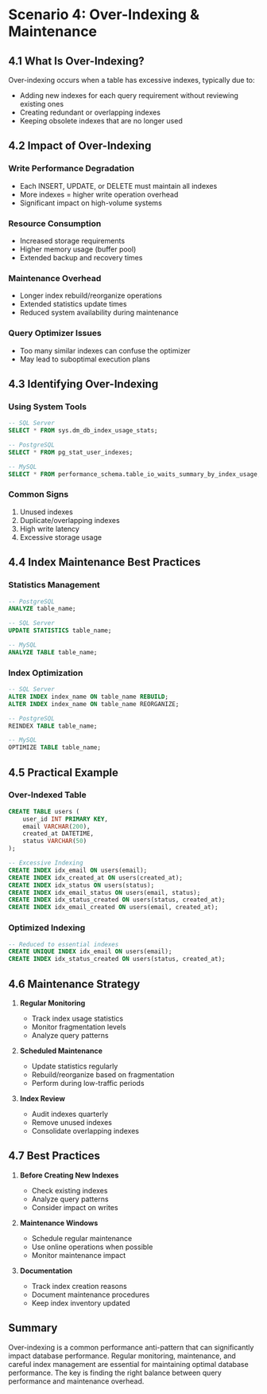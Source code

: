# Scenario 4: Over-Indexing & Maintenance

## 4.1 What Is Over-Indexing?

Over-indexing occurs when a table has excessive indexes, typically due to:
- Adding new indexes for each query requirement without reviewing existing ones
- Creating redundant or overlapping indexes
- Keeping obsolete indexes that are no longer used

## 4.2 Impact of Over-Indexing

### Write Performance Degradation
- Each INSERT, UPDATE, or DELETE must maintain all indexes
- More indexes = higher write operation overhead
- Significant impact on high-volume systems

### Resource Consumption
- Increased storage requirements
- Higher memory usage (buffer pool)
- Extended backup and recovery times

### Maintenance Overhead
- Longer index rebuild/reorganize operations
- Extended statistics update times
- Reduced system availability during maintenance

### Query Optimizer Issues
- Too many similar indexes can confuse the optimizer
- May lead to suboptimal execution plans

## 4.3 Identifying Over-Indexing

### Using System Tools
```sql
-- SQL Server
SELECT * FROM sys.dm_db_index_usage_stats;

-- PostgreSQL
SELECT * FROM pg_stat_user_indexes;

-- MySQL
SELECT * FROM performance_schema.table_io_waits_summary_by_index_usage;
```

### Common Signs
1. Unused indexes
2. Duplicate/overlapping indexes
3. High write latency
4. Excessive storage usage

## 4.4 Index Maintenance Best Practices

### Statistics Management
```sql
-- PostgreSQL
ANALYZE table_name;

-- SQL Server
UPDATE STATISTICS table_name;

-- MySQL
ANALYZE TABLE table_name;
```

### Index Optimization
```sql
-- SQL Server
ALTER INDEX index_name ON table_name REBUILD;
ALTER INDEX index_name ON table_name REORGANIZE;

-- PostgreSQL
REINDEX TABLE table_name;

-- MySQL
OPTIMIZE TABLE table_name;
```

## 4.5 Practical Example

### Over-Indexed Table
```sql
CREATE TABLE users (
    user_id INT PRIMARY KEY,
    email VARCHAR(200),
    created_at DATETIME,
    status VARCHAR(50)
);

-- Excessive Indexing
CREATE INDEX idx_email ON users(email);
CREATE INDEX idx_created_at ON users(created_at);
CREATE INDEX idx_status ON users(status);
CREATE INDEX idx_email_status ON users(email, status);
CREATE INDEX idx_status_created ON users(status, created_at);
CREATE INDEX idx_email_created ON users(email, created_at);
```

### Optimized Indexing
```sql
-- Reduced to essential indexes
CREATE UNIQUE INDEX idx_email ON users(email);
CREATE INDEX idx_status_created ON users(status, created_at);
```

## 4.6 Maintenance Strategy

1. **Regular Monitoring**
   - Track index usage statistics
   - Monitor fragmentation levels
   - Analyze query patterns

2. **Scheduled Maintenance**
   - Update statistics regularly
   - Rebuild/reorganize based on fragmentation
   - Perform during low-traffic periods

3. **Index Review**
   - Audit indexes quarterly
   - Remove unused indexes
   - Consolidate overlapping indexes

## 4.7 Best Practices

1. **Before Creating New Indexes**
   - Check existing indexes
   - Analyze query patterns
   - Consider impact on writes

2. **Maintenance Windows**
   - Schedule regular maintenance
   - Use online operations when possible
   - Monitor maintenance impact

3. **Documentation**
   - Track index creation reasons
   - Document maintenance procedures
   - Keep index inventory updated

## Summary

Over-indexing is a common performance anti-pattern that can significantly impact database performance. Regular monitoring, maintenance, and careful index management are essential for maintaining optimal database performance. The key is finding the right balance between query performance and maintenance overhead.
